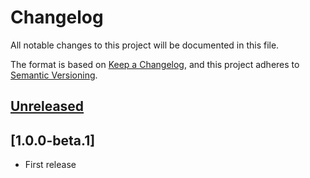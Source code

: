 # Changelog

All notable changes to this project will be documented in this file.

The format is based on [Keep a Changelog](https://keepachangelog.com/en/1.0.0/),
and this project adheres to [Semantic Versioning](https://semver.org/spec/v2.0.0.html).

## [Unreleased]

## [1.0.0-beta.1]

- First release

[Unreleased]: <https://github.com/stac-api-extensions/collection-transaction/compare/v1.0.0-rc.1...main>
[v1.0.0-beta.1]: <https://github.com/stac-api-extensions/collection-transactionc/tree/v1.0.0-beta.1>
